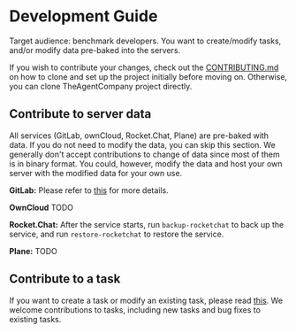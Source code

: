 # Development Guide

Target audience: benchmark developers. You want to create/modify tasks, and/or modify data pre-baked into the servers.

If you wish to contribute your changes, check out the [CONTRIBUTING.md](./CONTRIBUTING.md) on how to clone and set up the project initially before moving on. Otherwise, you can clone TheAgentCompany project directly.


## Contribute to server data

All services (GitLab, ownCloud, Rocket.Chat, Plane) are pre-baked with data. If you do not need to modify the data, you can skip this section. We generally don't accept contributions to change of data since most of them is in binary format. You could, however, modify the data and host your own server with the modified data for your own use.

**GitLab:** Please refer to [this](../servers/gitlab/README.md) for more details.

**OwnCloud** TODO

**Rocket.Chat:** After the service starts, run `backup-rocketchat` to back up the service, and run `restore-rocketchat` to restore the service.

**Plane:** TODO

## Contribute to a task

If you want to create a task or modify an existing task, please read [this](../workspaces/tasks/example/README.md). We welcome
contributions to tasks, including new tasks and bug fixes to existing tasks.

